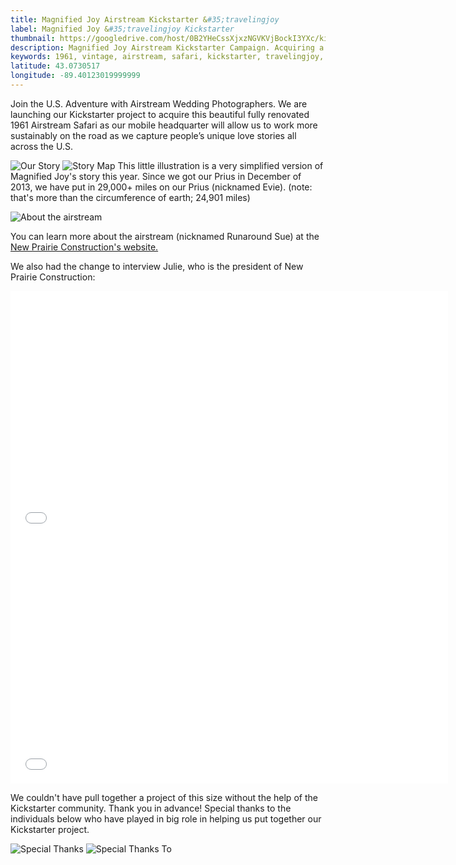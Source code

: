 ```yaml
---
title: Magnified Joy Airstream Kickstarter &#35;travelingjoy
label: Magnified Joy &#35;travelingjoy Kickstarter
thumbnail: https://googledrive.com/host/0B2YHeCssXjxzNGVKVjBockI3YXc/kickstarterus_feature.jpg
description: Magnified Joy Airstream Kickstarter Campaign. Acquiring a 1961 fully renovated Airstream Safari built with sustainability in mind.
keywords: 1961, vintage, airstream, safari, kickstarter, travelingjoy, calendars, landscape, road trips, rewards, sustainability, eco friendly, community, grass root, adventure,  artisan, craftsmanship, beautiful, prius
latitude: 43.0730517
longitude: -89.40123019999999
---
```


Join the U.S. Adventure with Airstream Wedding Photographers. We are launching our Kickstarter project to acquire this beautiful fully renovated 1961 Airstream Safari as our mobile headquarter will allow us to work more sustainably on the road as we capture people’s unique love stories all across the U.S.

![Our Story](https://googledrive.com/host/0B2YHeCssXjxzSG9aZUtxNjBUNXc/OurStory.png)
![Story Map](https://googledrive.com/host/0B2YHeCssXjxzNGVKVjBockI3YXc/StoryMap-01.png)
This little illustration is a very simplified version of Magnified Joy's story this year. Since we got our Prius in December of 2013, we have put in 29,000+ miles on our Prius (nicknamed Evie). (note: that's more than the circumference of earth; 24,901 miles) 

![About the airstream](https://googledrive.com/host/0B2YHeCssXjxzSG9aZUtxNjBUNXc/AbouttheAirstream.png)

You can learn more about the airstream (nicknamed Runaround Sue) at the [New Prairie Construction's website.](http://www.newprairieconstruction.com/airstream)

We also had the change to interview Julie, who is the president of New Prairie Construction:
<div><iframe src="//player.vimeo.com/video/109392872?title=0&amp;byline=0&amp;portrait=0" width="700" height="394" frameborder="0" webkitallowfullscreen mozallowfullscreen allowfullscreen></iframe></div>
<div><iframe src="//player.vimeo.com/video/109392712?title=0&amp;byline=0&amp;portrait=0" width="700" height="394" frameborder="0" webkitallowfullscreen mozallowfullscreen allowfullscreen></iframe></div>


We couldn't have pull together a project of this size without the help of the Kickstarter community. Thank you in advance! Special thanks to the individuals below who have played in big role in helping us put together our Kickstarter project.

![Special Thanks](https://googledrive.com/host/0B2YHeCssXjxzSG9aZUtxNjBUNXc/SpecialThanks.png)
![Special Thanks To](https://googledrive.com/host/0B2YHeCssXjxzNGVKVjBockI3YXc/special_thanks.png)



